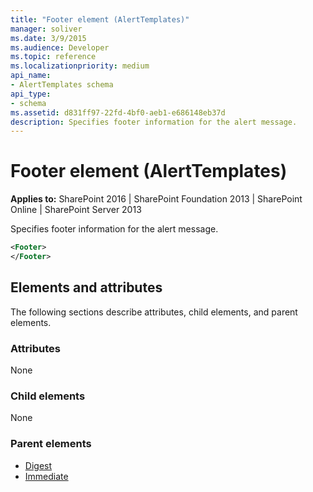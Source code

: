 ```yaml
---
title: "Footer element (AlertTemplates)"
manager: soliver
ms.date: 3/9/2015
ms.audience: Developer
ms.topic: reference
ms.localizationpriority: medium
api_name:
- AlertTemplates schema
api_type:
- schema
ms.assetid: d831ff97-22fd-4bf0-aeb1-e686148eb37d
description: Specifies footer information for the alert message.
---
```


# Footer element (AlertTemplates)

**Applies to:** SharePoint 2016 | SharePoint Foundation 2013 | SharePoint Online | SharePoint Server 2013

Specifies footer information for the alert message.

```XML
<Footer>
</Footer>
```

## Elements and attributes

The following sections describe attributes, child elements, and parent elements.

### Attributes

None

### Child elements

None

### Parent elements

- [Digest](digest-element-alerttemplates.md)
- [Immediate](immediate-element-alerttemplates.md)
